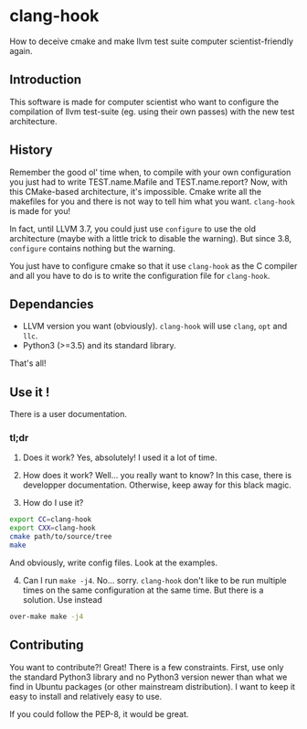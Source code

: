 # clang-hook
How to deceive cmake and make llvm test suite computer scientist-friendly again.

## Introduction

This software is made for computer scientist who want to configure the compilation of llvm test-suite (eg. using their own passes) with the new test architecture.

## History

Remember the good ol' time when, to compile with your own configuration you just had to write TEST.name.Mafile and TEST.name.report? Now, with this CMake-based architecture, it's impossible. Cmake write all the makefiles for you and there is not way to tell him what you want. `clang-hook` is made for you!

In fact, until LLVM 3.7, you could just use `configure` to use the old architecture (maybe with a little trick to disable the warning). But since 3.8, `configure` contains nothing but the warning.

You just have to configure cmake so that it use `clang-hook` as the C compiler and all you have to do is to write the configuration file for `clang-hook`.

## Dependancies

* LLVM version you want (obviously). `clang-hook` will use `clang`, `opt` and `llc`.
* Python3 (>=3.5) and its standard library.

That's all!

## Use it !

There is a user documentation.

### tl;dr 

1. Does it work? Yes, absolutely! I used it a lot of time. 

2. How does it work? Well... you really want to know? In this case, there is developper documentation. Otherwise, keep away for this black magic.

3. How do I use it?

  ```bash
  export CC=clang-hook
  export CXX=clang-hook
  cmake path/to/source/tree
  make
  ```

  And obviously, write config files. Look at the examples.
  
4. Can I run `make -j4`. No... sorry. `clang-hook` don't like to be run multiple times on the same configuration at the same time. But there is a solution. Use instead
  ```bash
  over-make make -j4
  ```
  
## Contributing

You want to contribute?! Great! There is a few constraints. First, use only the standard Python3 library and no Python3 version newer than what we find in Ubuntu packages (or other mainstream distribution). I want to keep it easy to install and relatively easy to use.

If you could follow the PEP-8, it would be great.
